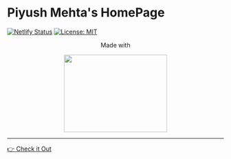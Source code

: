 # Piyush Mehta's HomePage

[![Netlify Status](https://api.netlify.com/api/v1/badges/9463ab38-9522-48b4-a448-5b2c51a8b23d/deploy-status)](https://app.netlify.com/sites/piyushmehta/deploys)
[![License: MIT](https://img.shields.io/badge/License-MIT-yellow.svg)](https://opensource.org/licenses/MIT)

<div style="text-align:center" align="center">
  
Made with

<img width=240px height=180px src="https://feather.ca/static/f2de18ae782e79c820a2127551c30685/86c28/gatsby-react-graphql.png" /></div>

---

[👉 Check it Out](https://piyushmehta.com)

